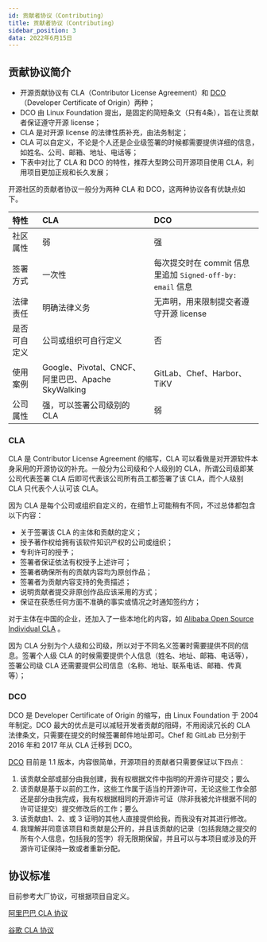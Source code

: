 ```yaml
---
id: 贡献者协议（Contributing）
title: 贡献者协议（Contributing）
sidebar_position: 3
data: 2022年6月15日
---
```


## 贡献协议简介

- 开源贡献协议有 CLA（Contributor License Agreement）和 [DCO](https://developercertificate.org/) （Developer Certificate of Origin）两种；
- DCO 由 Linux Foundation 提出，是固定的简短条文（只有4条），旨在让贡献者保证遵守开源 license；
- CLA 是对开源 license 的法律性质补充，由法务制定；
- CLA 可以自定义，不论是个人还是企业级签署的时候都需要提供详细的信息，如姓名、公司、邮箱、地址、电话等；
- 下表中对比了 CLA 和 DCO 的特性，推荐大型跨公司开源项目使用 CLA，利用项目更加正规和长久发展；

开源社区的贡献者协议一般分为两种 CLA 和 DCO，这两种协议各有优缺点如下。

| 特性         | CLA                                                | DCO                                                        |
| :----------- | :------------------------------------------------- | :--------------------------------------------------------- |
| 社区属性     | 弱                                                 | 强                                                         |
| 签署方式     | 一次性                                             | 每次提交时在 commit 信息里追加 `Signed-off-by: email` 信息 |
| 法律责任     | 明确法律义务                                       | 无声明，用来限制提交者遵守开源 license                     |
| 是否可自定义 | 公司或组织可自行定义                               | 否                                                         |
| 使用案例     | Google、Pivotal、CNCF、阿里巴巴、Apache SkyWalking | GitLab、Chef、Harbor、TiKV                                 |
| 公司属性     | 强，可以签署公司级别的 CLA                         | 弱                                                         |

### CLA

CLA 是 Contributor License Agreement 的缩写，CLA 可以看做是对开源软件本身采用的开源协议的补充。一般分为公司级和个人级别的 CLA，所谓公司级即某公司代表签署 CLA 后即可代表该公司所有员工都签署了该 CLA，而个人级别 CLA 只代表个人认可该 CLA。

因为 CLA 是每个公司或组织自定义的，在细节上可能稍有不同，不过总体都包含以下内容：

- 关于签署该 CLA 的主体和贡献的定义；
- 授予著作权给拥有该软件知识产权的公司或组织；
- 专利许可的授予；
- 签署者保证依法有权授予上述许可；
- 签署者确保所有的贡献内容均为原创作品；
- 签署者为贡献内容支持的免责描述；
- 说明贡献者提交非原创作品应该采用的方式；
- 保证在获悉任何方面不准确的事实或情况之时通知签约方；

对于主体在中国的企业，还加入了一些本地化的内容，如 [Alibaba Open Source Individual CLA](https://github.com/aliyun/cla) 。

因为 CLA 分别为个人级和公司级，所以对于不同名义签署时需要提供不同的信息。签署个人级 CLA 的时候需要提供个人信息（姓名、地址、邮箱、电话等），签署公司级 CLA 还需要提供公司信息（名称、地址、联系电话、邮箱、传真等）；

### DCO

DCO 是 Developer Certificate of Origin 的缩写，由 Linux Foundation 于 2004 年制定。DCO 最大的优点是可以减轻开发者贡献的阻碍，不用阅读冗长的 CLA 法律条文，只需要在提交的时候签署邮件地址即可。Chef 和 GitLab 已分别于 2016 年和 2017 年从 CLA 迁移到 DCO。

[DCO](https://developercertificate.org/) 目前是 1.1 版本，内容很简单，开源项目的贡献者只需要保证以下四点：

1. 该贡献全部或部分由我创建，我有权根据文件中指明的开源许可提交；要么
2. 该贡献是基于以前的工作，这些工作属于适当的开源许可，无论这些工作全部还是部分由我完成，我有权根据相同的开源许可证（除非我被允许根据不同的许可证提交）提交修改后的工作；要么
3. 该贡献由1、2、或 3 证明的其他人直接提供给我，而我没有对其进行修改。
4. 我理解并同意该项目和贡献是公开的，并且该贡献的记录（包括我随之提交的所有个人信息，包括我的签字）将无限期保留，并且可以与本项目或涉及的开源许可证保持一致或者重新分配。

## 协议标准

目前参考大厂协议，可根据项目自定义。

[阿里巴巴 CLA 协议](https://github.com/aliyun/cla)

[谷歌 CLA 协议](https://cla.developers.google.com/clas)